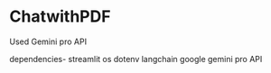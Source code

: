 # ChatwithPDF
Used Gemini pro API 

dependencies-
streamlit 
os
dotenv
langchain
google gemini pro API
